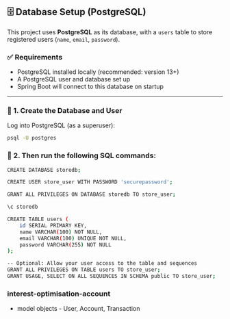 ## 🗄️ Database Setup (PostgreSQL)

This project uses **PostgreSQL** as its database, with a `users` table to store registered users (`name`, `email`, `password`).

### ✅ Requirements

- PostgreSQL installed locally (recommended: version 13+)
- A PostgreSQL user and database set up
- Spring Boot will connect to this database on startup

---

### 🔧 1. Create the Database and User

Log into PostgreSQL (as a superuser):

```bash
psql -U postgres
```
### 🔧 2. Then run the following SQL commands:

```bash
CREATE DATABASE storedb;

CREATE USER store_user WITH PASSWORD 'securepassword';

GRANT ALL PRIVILEGES ON DATABASE storedb TO store_user;

\c storedb

CREATE TABLE users (
    id SERIAL PRIMARY KEY,
    name VARCHAR(100) NOT NULL,
    email VARCHAR(100) UNIQUE NOT NULL,
    password VARCHAR(255) NOT NULL
);

-- Optional: Allow your user access to the table and sequences
GRANT ALL PRIVILEGES ON TABLE users TO store_user;
GRANT USAGE, SELECT ON ALL SEQUENCES IN SCHEMA public TO store_user;
```

### interest-optimisation-account

* model objects - User, Account, Transaction